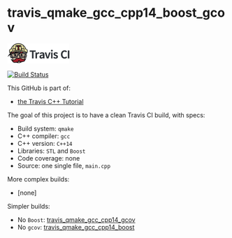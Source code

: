 # travis_qmake_gcc_cpp14_boost_gcov

[![Travis CI logo](TravisCI.png)](https://travis-ci.org)

[![Build Status](https://travis-ci.org/richelbilderbeek/travis_qmake_gcc_cpp14_boost_gcov.svg?branch=master)](https://travis-ci.org/richelbilderbeek/travis_qmake_gcc_cpp14_boost_gcov)

This GitHub is part of:

 * [the Travis C++ Tutorial](https://github.com/richelbilderbeek/travis_cpp_tutorial)

The goal of this project is to have a clean Travis CI build, with specs:
 * Build system: `qmake`
 * C++ compiler: `gcc`
 * C++ version: `C++14`
 * Libraries: `STL` and `Boost`
 * Code coverage: none
 * Source: one single file, `main.cpp`

More complex builds:
 * [none]

Simpler builds:
 * No `Boost`: [travis_qmake_gcc_cpp14_gcov](https://www.github.com/richelbilderbeek/travis_qmake_gcc_cpp14_gcov)
 * No `gcov`: [travis_qmake_gcc_cpp14_boost](https://www.github.com/richelbilderbeek/travis_qmake_gcc_cpp14_boost)

